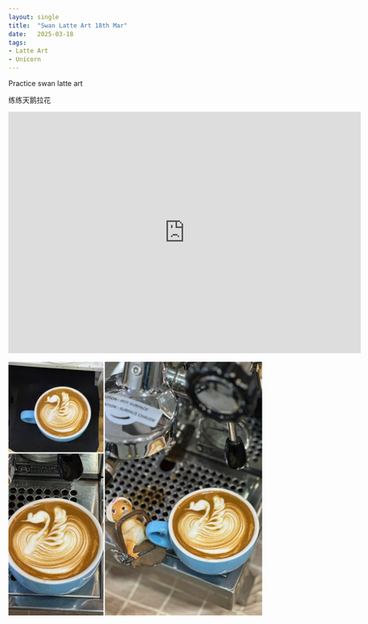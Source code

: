 ```yaml
---
layout: single
title:  "Swan Latte Art 18th Mar"
date:   2025-03-18
tags:
- Latte Art
- Unicorn
---
```


Practice swan latte art

练练天鹅拉花

<div class="embed-container">
  <iframe
      src="https://www.youtube.com/embed/7eFSdgSnkvg"
      width="700"
      height="480"
      frameborder="0"
      allowfullscreen="true">
  </iframe>
</div>


![](/assets/img/2025/03/18/BD07E6CB-197E-4626-9346-0A70C88FA3E2.JPG)
